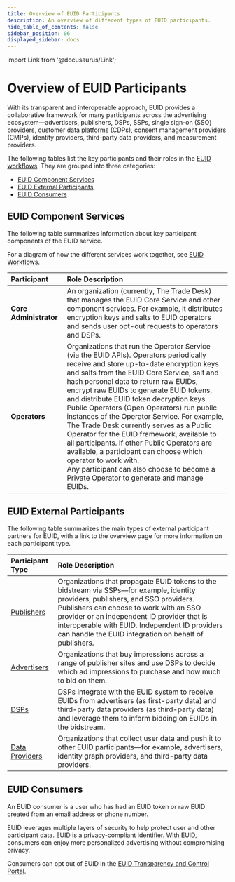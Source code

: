 ```yaml
---
title: Overview of EUID Participants
description: An overview of different types of EUID participants.
hide_table_of_contents: false
sidebar_position: 06
displayed_sidebar: docs
---
```


import Link from '@docusaurus/Link';

# Overview of EUID Participants

With its transparent and interoperable approach, EUID provides a collaborative framework for many participants across the advertising ecosystem—advertisers, publishers, DSPs, SSPs, single sign-on (SSO) providers, customer data platforms (CDPs), consent management providers (CMPs), identity providers, third-party data providers, and measurement providers.

The following tables list the key participants and their roles in the [EUID workflows](../ref-info/uid-workflows.md). They are grouped into three categories:

- [EUID Component Services](#euid-component-services)
- [EUID External Participants](#euid-external-participants)
- [EUID Consumers](#euid-consumers)

## EUID Component Services

The following table summarizes information about key participant components of the EUID service.

For a diagram of how the different services work together, see [EUID Workflows](../ref-info/uid-workflows.md).

| Participant | Role Description |
| :--- | :--- |
| **Core Administrator** | An organization (currently, The Trade Desk) that manages the EUID Core Service and other component services. For example, it distributes encryption keys and salts to EUID operators and sends user opt-out requests to operators and DSPs. |
| **Operators** | Organizations that run the <Link href="../ref-info/glossary-uid#gl-operator-service">Operator Service</Link> (via the EUID APIs). Operators periodically receive and store up-to-date encryption keys and salts from the EUID Core Service, salt and hash <Link href="../ref-info/glossary-uid#gl-personal-data">personal data</Link> to return raw EUIDs, encrypt raw EUIDs to generate EUID tokens, and distribute EUID token decryption keys.<br/>Public Operators (Open Operators) run public instances of the Operator Service. For example, The Trade Desk currently serves as a Public Operator for the EUID framework, available to all participants. If other Public Operators are available, a participant can choose which operator to work with.<br/>Any participant can also choose to become a Private Operator to generate and manage EUIDs. |

## EUID External Participants

The following table summarizes the main types of external participant partners for EUID, with a link to the overview page for more information on each participant type.

| Participant Type | Role Description |
| :--- | :--- |
| [Publishers](overview-publishers.md) | Organizations that propagate EUID tokens to the bidstream via SSPs&#8212;for example, identity providers, publishers, and SSO providers. Publishers can choose to work with an SSO provider or an independent ID provider that is interoperable with EUID. Independent ID providers can handle the EUID integration on behalf of publishers. |
| [Advertisers](overview-advertisers.md) | Organizations that buy impressions across a range of publisher sites and use DSPs to decide which ad impressions to purchase and how much to bid on them. |
| [DSPs](overview-dsps.md) | DSPs integrate with the EUID system to receive EUIDs from advertisers (as first-party data) and third-party data providers (as third-party data) and leverage them to inform bidding on EUIDs in the bidstream. |
| [Data Providers](overview-data-providers.md) | Organizations that collect user data and push it to other EUID participants&#8212;for example, advertisers, identity graph providers, and third-party data providers. |

## EUID Consumers

An EUID consumer is a user who has had an EUID token or raw EUID created from an email address or phone number.

EUID leverages multiple layers of security to help protect user and other participant data. EUID is a privacy-compliant identifier. With EUID, consumers can enjoy more personalized advertising without compromising privacy.

Consumers can opt out of EUID in the [EUID Transparency and Control Portal](https://transparentadvertising.eu).
